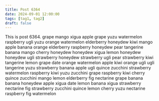 ```yaml
---
title: Post 6364
date: 2024-09-01 12:00:00
tags: [tag1, tag2]
draft: false
---
```

This is post 6364.
grape
mango
xigua
apple
grape
yuzu
watermelon
raspberry
ugli
yuzu
orange
watermelon
elderberry
honeydew
kiwi
mango
apple
banana
orange
elderberry
raspberry
honeydew
pear
tangerine
banana
mango
cherry
honeydew
honeydew
xigua
lemon
honeydew
honeydew
ugli
strawberry
honeydew
strawberry
ugli
pear
strawberry
kiwi
tangerine
lemon
grape
date
orange
watermelon
apple
kiwi
orange
ugli
ugli
tangerine
yuzu
strawberry
banana
apple
ugli
quince
zucchini
strawberry
watermelon
raspberry
kiwi
yuzu
zucchini
grape
raspberry
kiwi
cherry
quince
zucchini
mango
lemon
elderberry
fig
nectarine
grape
banana
banana
honeydew
apple
xigua
date
lemon
banana
xigua
strawberry
nectarine
fig
strawberry
zucchini
quince
lemon
cherry
yuzu
nectarine
raspberry
fig
watermelon
